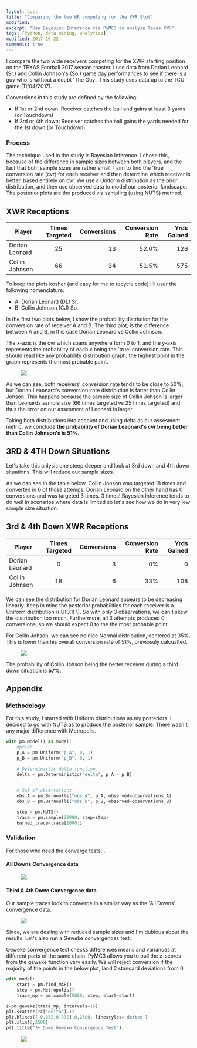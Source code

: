 ```yaml
---
layout: post
title: "Comparing the two WR competing for the XWR Slot"
modified:
excerpt: "Use Bayesian Inference via PyMC3 to analyze Texas XWR"
tags: [Python, data mining, analytics]
modified: 2017-10-22
comments: true
---
```


I compare the two wide receivers competing for the XWR starting position on the TEXAS Football 2017 season roaster.
I use data from Dorian Leonard (Sr.) and Collin Johnson's (So.) game day performances to see if there is a guy who is without a doubt 'The Guy'. This study uses data up to the TCU game (11/04/2017).


Conversions in this study are defined by the following:

* If 1st or 2nd down: Receiver catches the ball and gains at least 3 yards (or Touchdown)
* If 3rd or 4th down: Receiver catches the ball gains the yards needed for the 1st down (or Touchdown)
 
### Process

The technique used in the  study is Bayesian Inference. I chose this, because of the difference in sample sizes between both players, and the fact that both sample sizes are rather small. I aim to find the 'true' conversion rate (cvr) for each receiver and then determine which receiver is better, based entirely on cvr. We use a Uniform distribution as the prior distribution, and then use observed data to model our posterior landscape. The posterior plots are the produced via sampling (using NUTS) method.

## XWR Receptions


| Player        | Times Targeted       | Conversions | Conversion Rate | Yrds Gained |
| ------------- |:-------------:| -----:| -----:| -----:|
| Dorian Leonard      | 25 | 13 | 52.0% | 126 |
| Collin Johnson      | 66 |   34 | 51.5% | 575 |

To keep the plots kosher (and easy for me to recycle code) I'll user the following nomenclature:

  * A: Dorian Leonard (DL) Sr.
  * B: Collin Johnson (CJ) So.
  
In the first two plots below, I show the probability distriution for the conversion rate of receiver A and B. The third plot, is the difference between A and B, in this case Dorian Leonard vs Collin Johnson. 

The x-axis is the cvr which spans anywhere form 0 to 1, and the y-axis represents the probability of each x being the 'true' conversion rate. This should read like any probability distribution graph; the highest point in the graph represents the most probable point.

<figure>
     <img src="/images/XWR_17/cvr_posteriors.png">
    <figcaption></figcaption>
</figure>

As we can see, both receivers' conversion rate tends to be close to 50%, but Dorian Leaonard's conversion-rate distribution is fatter than Collin Johson. This happens because the sample size of Collin Johson is larger than Leonards sample size (66 times targeted vs 25 times targeted) and thus the error on our assesment of Leonard is larger. 


Taking both distributions into account and using delta as our assesment metric, we conclude **the probability of Dorian Leaonard's cvr being better than Collin Johnson's is 51%**.


## 3RD & 4TH Down Situations
Let's take this anlysis one steep deeper and look at 3rd down and 4th down situations. This will reduce our sample sizes.

As we can see in the table below, Collin Johson was targeted 18 times and converted in 6 of those attemps. Dorian Leonard on the other hand has 0 conversions and was targeted 3 times. 3 times! Bayesian Inference tends to do well in scenarios where data is limited so let's see how we do in very low sample size situation.

## 3rd & 4th Down XWR Receptions

| Player        | Times Targeted       | Conversions | Conversion Rate | Yrds Gained |
| ------------- |:-------------:| -----:| -----:| -----:|
| Dorian Leonard      | 0 | 3 | 0% | 0 |
| Collin Johnson      | 18 |   6 | 33% | 108 |

We can see the distribution for Dorian Leonard appears to be decreasing linearly. Keep in mind the posterior probabilities for each receiver is a Uniform distribution \\( U(0,1) \\). So with only 3 observations, we can't skew the distribution too much. Furthermore, all 3 attempts produced 0 conversions, so we should expect 0 to the the most probable point.

For Collin Johson, we can see no nice Normal distribution, centered at 35%. This is lower than his overall conversion rate of 51%, previosuly calcualted.

<figure>
     <img src="/images/XWR_17/3rd_cvr_posteriors.png">
    <figcaption></figcaption>
</figure>

The probability of Collin Johson being the better receiver during a third down situation is **57%**.  


## Appendix


### Methodology

For this study, I started with Uniform distributions as my posteriors.  I decided to go with NUTS as to produce the posterior sample. There wasn't any major difference with Metropolis. 


``` python
with pm.Model() as model:
    #prior
    p_A = pm.Uniform("p_A", 0, 1)
    p_B = pm.Uniform("p_B", 0, 1)
    
    # Deterministic delta function.
    delta = pm.Deterministic("delta", p_A - p_B)

    
    # Set of observations
    obs_A = pm.Bernoulli("obs_A", p_A, observed=observations_A)
    obs_B = pm.Bernoulli("obs_B", p_B, observed=observations_B)

    step = pm.NUTS()
    trace = pm.sample(20000, step=step)
    burned_trace=trace[1000:]
```

### Validation
For those who need the converge tests...

#### All Downs Convergence data

<figure>
     <img src="/images/XWR_17/CVR_converge_proof.png">
    <figcaption></figcaption>
</figure>


#### Third & 4th Down Convergence data

Our sample traces look to converge in a similar way as the 'All Downs' convergence data. 

<figure>
     <img src="/images/XWR_17/3rd_CVR_converge_proof.png">
    <figcaption></figcaption>
</figure>

Since, we are dealing with reduced sample sizes and I'm dubious about the results.  Let's also run a Geweke convergences test.

Geweke convergence test checks differences means and variances at different parts of the same chain. PyMC3 allows you to pull the z-scores from the geweke function very easily. We will reject conversion if the majority of the points in the below plot, land 2 standard deviations from 0.  

```python
with model:
    start = pm.find_MAP()
    step = pm.Metropolis()
    trace_mp = pm.sample(5000, step, start=start)

z=pm.geweke(trace_mp, intervals=15)
plt.scatter(*z['delta'].T)
plt.hlines([-0.232,0.232],0,2500, linestyles='dotted')
plt.xlim(0,2500)
plt.title("3+ Down Geweke Convergence Test")
````


<figure>
     <img src="/images/XWR_17/3rd_down_Geweke_convergence.png">
    <figcaption></figcaption>
</figure>
 
